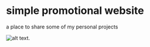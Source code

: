 # simple promotional website

a place to share some of my personal projects

![alt text](src/assets/imgmages/first_look.png).